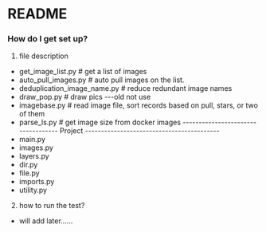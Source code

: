 # README #

### How do I get set up? ###

1. file description

* get_image_list.py # get a list of images
* auto_pull_images.py # auto pull images on the list.
* deduplication_image_name.py # reduce redundant image names
* draw_pop.py # draw pics ---old not use
* imagebase.py # read image file, sort records based on pull, stars, or two of them
* parse_ls.py # get image size from docker images
----------------------------------- Project ------------------------------------------
* main.py
* images.py
* layers.py
* dir.py
* file.py
* imports.py
* utility.py

2. how to run the test?

* will add later......